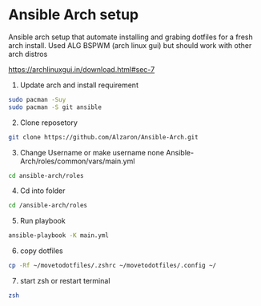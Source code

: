 
# Ansible Arch setup
Ansible arch setup that automate installing and grabing dotfiles for a fresh arch install.
Used ALG BSPWM (arch linux gui) but should work with other arch distros

https://archlinuxgui.in/download.html#sec-7

1. Update arch and install requirement
```sh
sudo pacman -Suy
sudo pacman -S git ansible
```
2. Clone reposetory
```sh
git clone https://github.com/Alzaron/Ansible-Arch.git
```
3. Change Username or make username none Ansible-Arch/roles/common/vars/main.yml 
```sh
cd ansible-arch/roles
```
4. Cd into folder
```sh
cd /ansible-arch/roles
```
5. Run playbook
```sh
ansible-playbook -K main.yml
```
6. copy dotfiles
```sh
cp -Rf ~/movetodotfiles/.zshrc ~/movetodotfiles/.config ~/ 
```
7. start zsh or restart terminal
```sh
zsh
```

